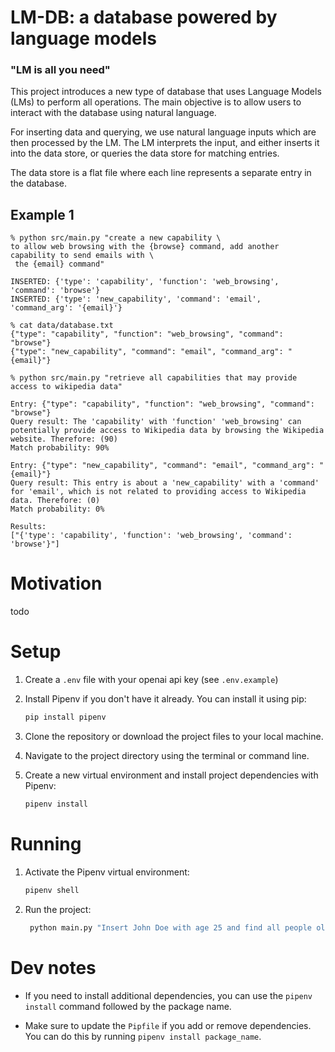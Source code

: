 # LM-DB: a database powered by language models
### "LM is all you need"
This project introduces a new type of database that uses Language Models (LMs) to perform all operations. The main objective is to allow users to interact with the database using natural language.

For inserting data and querying, we use natural language inputs which are then processed by the LM. The LM interprets the input, and either inserts it into the data store, or queries the data store for matching entries.

The data store is a flat file where each line represents a separate entry in the database.

## Example 1
```
% python src/main.py "create a new capability \
to allow web browsing with the {browse} command, add another capability to send emails with \
 the {email} command"

INSERTED: {'type': 'capability', 'function': 'web_browsing', 'command': 'browse'}
INSERTED: {'type': 'new_capability', 'command': 'email', 'command_arg': '{email}'}

% cat data/database.txt
{"type": "capability", "function": "web_browsing", "command": "browse"}
{"type": "new_capability", "command": "email", "command_arg": "{email}"}

% python src/main.py "retrieve all capabilities that may provide access to wikipedia data"

Entry: {"type": "capability", "function": "web_browsing", "command": "browse"}
Query result: The 'capability' with 'function' 'web_browsing' can potentially provide access to Wikipedia data by browsing the Wikipedia website. Therefore: (90)
Match probability: 90%

Entry: {"type": "new_capability", "command": "email", "command_arg": "{email}"}
Query result: This entry is about a 'new_capability' with a 'command' for 'email', which is not related to providing access to Wikipedia data. Therefore: (0)
Match probability: 0%

Results:
["{'type': 'capability', 'function': 'web_browsing', 'command': 'browse'}"]
```

# Motivation
todo


# Setup

1. Create a `.env` file with your openai api key (see `.env.example`)
2. Install Pipenv if you don't have it already. You can install it using pip:

   ```bash
   pip install pipenv
   ```
3. Clone the repository or download the project files to your local machine.
4. Navigate to the project directory using the terminal or command line.
5. Create a new virtual environment and install project dependencies with Pipenv:

   ```bash
   pipenv install
   ```

# Running

1. Activate the Pipenv virtual environment:
   ```bash
   pipenv shell
   ```
2. Run the project:
   ```bash
    python main.py "Insert John Doe with age 25 and find all people older than 20."
   ```

# Dev notes

- If you need to install additional dependencies, you can use the `pipenv install` command followed by the package name.

- Make sure to update the `Pipfile` if you add or remove dependencies. You can do this by running `pipenv install package_name`.
